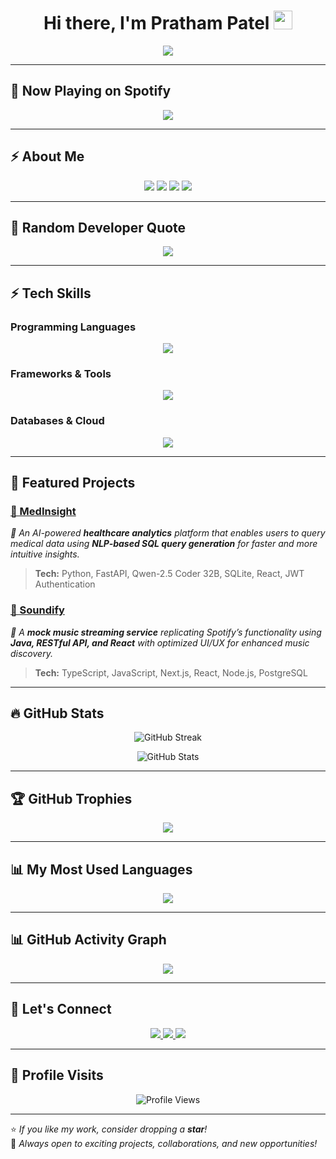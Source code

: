 <div align="center">
  <h1>
    Hi there, I'm Pratham Patel <img src="https://raw.githubusercontent.com/MartinHeinz/MartinHeinz/master/wave.gif" width="30px">
  </h1>
  <img src="https://readme-typing-svg.herokuapp.com?font=Fira+Code&weight=600&size=22&pause=1000&color=36BCF7&center=true&vCenter=true&width=550&lines=Software+Engineer+%7C+AI+%26+Machine+Learning;Full-Stack+Developer+%7C+AI+Enthusiast;Open+to+Collaborations+%7C+Let's+Connect!" />
</div>

---

## 🎵 Now Playing on Spotify
<p align="center">
  <img src="https://spotify-github-profile.vercel.app/api/view?uid=YOUR_SPOTIFY_USERNAME&cover_image=true&theme=novatorem&show_offline=false&bar_color=53b14f&bar_color_cover=false">
</p>

---

## ⚡ About Me
<p align="center">
  <img src="https://img.shields.io/badge/AI/ML-Engineer-blue?style=for-the-badge&logo=python" />
  <img src="https://img.shields.io/badge/Cloud-AWS-orange?style=for-the-badge&logo=amazonaws" />
  <img src="https://img.shields.io/badge/DevOps-Docker-blue?style=for-the-badge&logo=docker" />
  <img src="https://img.shields.io/badge/Open%20Source-Enthusiast-green?style=for-the-badge&logo=github" />
</p>

---

## 📜 Random Developer Quote
<p align="center">
  <img src="https://quotes-github-readme.vercel.app/api?type=horizontal&theme=radical" />
</p>

---

## ⚡ Tech Skills
### **Programming Languages**  
<p align="center">
  <img src="https://skillicons.dev/icons?i=python,go,java,ts,js,kotlin,swift,c,bash" />
</p>

### **Frameworks & Tools**  
<p align="center">
  <img src="https://skillicons.dev/icons?i=react,nextjs,nodejs,fastapi,tensorflow,pytorch,docker,kubernetes,githubactions" />
</p>

### **Databases & Cloud**  
<p align="center">
  <img src="https://skillicons.dev/icons?i=postgres,mongodb,mysql,sqlite,firebase,redis,aws,gcp" />
</p>

---

## 🚀 Featured Projects
### [🔹 MedInsight](https://github.com/PPathu/MedInsight)
*🏥 An AI-powered **healthcare analytics** platform that enables users to query medical data using **NLP-based SQL query generation** for faster and more intuitive insights.*
> **Tech:** Python, FastAPI, Qwen-2.5 Coder 32B, SQLite, React, JWT Authentication

### [🔹 Soundify](https://github.com/PPathu/Soundify)
*🎵 A **mock music streaming service** replicating Spotify’s functionality using **Java, RESTful API, and React** with optimized UI/UX for enhanced music discovery.*
> **Tech:** TypeScript, JavaScript, Next.js, React, Node.js, PostgreSQL

---

## 🔥 GitHub Stats
<p align="center">
  <img src="https://github-readme-streak-stats.herokuapp.com?user=PPathu&theme=tokyonight&hide_border=true&date_format=M%20j%5B%2C%20Y%5D" alt="GitHub Streak" />
</p>
<p align="center">
  <img src="https://github-readme-stats.vercel.app/api?username=PPathu&show_icons=true&theme=radical&hide_border=true" alt="GitHub Stats" />
</p>

---

## 🏆 GitHub Trophies
<p align="center">
  <img src="https://github-profile-trophy.vercel.app/?username=PPathu&theme=dracula&no-frame=true&margin-w=15" />
</p>

---

## 📊 My Most Used Languages
<p align="center">
  <img src="https://github-readme-stats.vercel.app/api/top-langs/?username=PPathu&layout=compact&theme=radical&langs_count=6" />
</p>

---

## 📊 GitHub Activity Graph
<p align="center">
  <img src="https://github-readme-activity-graph.vercel.app/graph?username=PPathu&theme=react-dark&hide_border=true&area=true" />
</p>

---

## 🎯 **Let's Connect**
<p align="center">
  <a href="https://www.linkedin.com/in/pathup/">
    <img src="https://skillicons.dev/icons?i=linkedin" />
  </a>
  <a href="mailto:prathamp97@gmail.com">
    <img src="https://skillicons.dev/icons?i=gmail" />
  </a>
  <a href="https://github.com/PPathu">
    <img src="https://skillicons.dev/icons?i=github" />
  </a>
</p>

---

## 👀 Profile Visits
<p align="center">
  <img src="https://komarev.com/ghpvc/?username=PPathu&label=Profile%20Views&color=blue&style=for-the-badge" alt="Profile Views" />
</p>

---

⭐ _If you like my work, consider dropping a **star**!_  
🔹 _Always open to exciting projects, collaborations, and new opportunities!_

